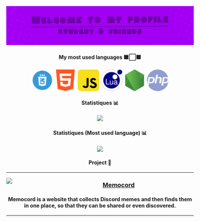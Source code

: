 
<img src="https://raw.githubusercontent.com/Anatik572/Anatik572/main/banners_github.png">

<div align="center">

#### My most used languages 🟦⬜️🟥

<img src="https://raw.githubusercontent.com/Anatik572/Anatik572/main/icon/css.png" width="58"/>
<img src="https://raw.githubusercontent.com/Anatik572/Anatik572/main/icon/html.png" width="58"/>
<img src="https://raw.githubusercontent.com/Anatik572/Anatik572/main/icon/javascript.png" width="58"/>
<img src="https://raw.githubusercontent.com/Anatik572/Anatik572/main/icon/lua.png" width="58"/>
<img src="https://raw.githubusercontent.com/Anatik572/Anatik572/main/icon/nodejs.png" width="58"/>
<img src="https://raw.githubusercontent.com/Anatik572/Anatik572/main/icon/php.png" width="58"/>

#### Statistiques 📊
<p align="center">
<img src="https://github-readme-stats.vercel.app/api?username=Anatik572&amp;theme=dracula&amp;show_icons=true&hide_border=true">
</p>

#### Statistiques (Most used language) 📊
<p align="center">
 <img align="center" src="https://github-readme-stats.vercel.app/api/top-langs/?username=Anatik572&layout=compact&theme=dracula&hide_border=true" />
</p>


#### Project 🥸

<div>
 <hr>
  <img width="100" align="left" src="https://memocord.me/cdn/img/favicon.jpg">
                                                                            
  <a href="https://memocord.me"><h3>Memocord</h3></a>
  <h4>Memocord is a website that collects Discord memes and then finds them in one place, so that they can be shared or even discovered.</h4>                            <hr>                      
</p>

<br>
</div>


